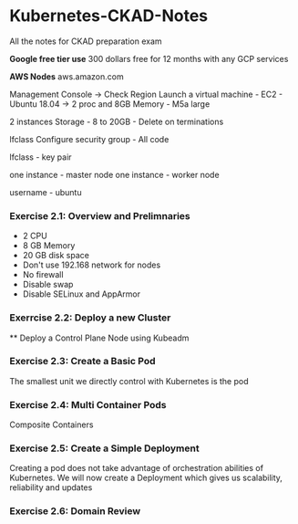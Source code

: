 # Kubernetes-CKAD-Notes
All the notes for CKAD preparation exam 

**Google free tier use** 
300 dollars free for 12 months with any GCP services 

**AWS Nodes**
aws.amazon.com 

Management Console -> Check Region 
Launch a virtual machine - EC2 - Ubuntu 18.04 -> 2 proc and 8GB Memory - M5a large 

2 instances 
Storage - 8 to 20GB - Delete on terminations 

lfclass 
Configure security group - All code 

lfclass - key pair 

one instance - master node 
one instance - worker node 

username - ubuntu 

### Exercise 2.1: Overview and Prelimnaries 
- 2 CPU 
- 8 GB Memory 
- 20 GB disk space 
- Don't use 192.168 network for nodes 
- No firewall 
- Disable swap 
- Disable SELinux and AppArmor 

### Exerrcise 2.2: Deploy a new Cluster 

** Deploy a Control Plane Node using Kubeadm 

### Exercise 2.3: Create a Basic Pod 

The smallest unit we directly control with Kubernetes is the pod 

### Exercise 2.4: Multi Container Pods 

Composite Containers 

### Exercise 2.5: Create a Simple Deployment 

Creating a pod does not take advantage of orchestration abilities of Kubernetes. We will now create a Deployment which gives us scalability, reliability and updates 

### Exercise 2.6: Domain Review 


